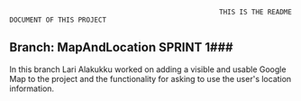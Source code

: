 														THIS IS THE README DOCUMENT OF THIS PROJECT

## Branch: MapAndLocation SPRINT 1###


In this branch Lari Alakukku worked on adding a visible and usable Google Map to the project and the functionality
for asking to use the user's location information.

